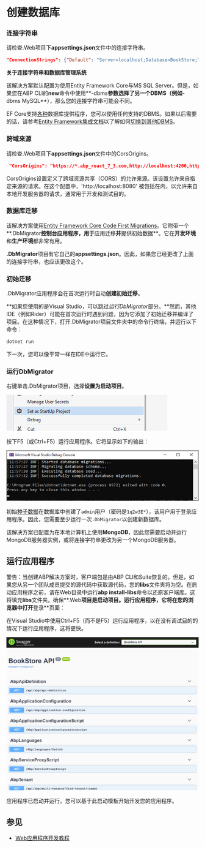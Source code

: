 # 创建数据库

### 连接字符串

请检查.Web项目下**appsettings.json**文件中的连接字符串。

```json
"ConnectionStrings": {"Default": "Server=localhost;Database=BookStore;Trusted_Connection=True"}
```

**关于连接字符串和数据库管理系统**

该解决方案默认配置为使用Entity Framework Core与MS SQL Server。但是，如果您在ABP CLI的**new**命令中使用**-dbms**参数选择了另一个DBMS（例如**-dbms MySQL**），那么您的连接字符串可能会不同。

EF Core支持[各种](https://learn.microsoft.com/en-us/ef/core/providers/)数据库提供程序，您可以使用任何支持的DBMS。如果以后需要的话，请参考[Entity Framework集成文档](https://docs.abp.io/en/abp/latest/Entity-Framework-Core)以了解如何[切换到其他DBMS](https://docs.abp.io/en/abp/latest/Entity-Framework-Core-Other-DBMS)。

### 跨域来源

请检查.Web项目下**appsettings.json**文件中的CorsOrigins。

```json
 "CorsOrigins": "https://*.abp_react_7_3.com,http://localhost:4200,http://localhost:8080"
```

CorsOrigins设置定义了跨域资源共享（CORS）的允许来源。该设置允许来自指定来源的请求。在这个配置中，'http://localhost:8080' 被包括在内，以允许来自本地开发服务器的请求，通常用于开发和测试目的。

### 数据库迁移

该解决方案使用[Entity Framework Core Code First Migrations](https://learn.microsoft.com/en-us/ef/core/managing-schemas/migrations/?tabs=dotnet-core-cli)。它附带一个**.DbMigrator**控制台应用程序，用于**应用迁移**并**提供初始数据**。它在**开发环境**和**生产环境**都非常有用。

**.DbMigrator**项目有它自己的**appsettings.json**。因此，如果您已经更改了上面的连接字符串，也应该更改这个。

### 初始迁移

.DbMigrator应用程序会在首次运行时自动**创建初始迁移**。

**如果您使用的是Visual Studio，可以跳过*运行DbMigrator*部分。**然而，其他IDE（例如Rider）可能在首次运行时遇到问题，因为它添加了初始迁移并编译了项目。在这种情况下，打开.DbMigrator项目文件夹中的命令行终端，并运行以下命令：

```bash
dotnet run
```

下一次，您可以像平常一样在IDE中运行它。

### 运行DbMigrator

右键单击.DbMigrator项目，选择**设置为启动项目**。

![设置为启动项目](images/set-as-startup-project.png)

按下F5（或Ctrl+F5）运行应用程序。它将显示如下的输出：

![db-migrator输出](images/db-migrator-output.png)

初始[种子数据](Data-Seeding.md)在数据库中创建了`admin`用户（密码是`1q2w3E*`），该用户用于登录应用程序。因此，您需要至少运行一次`.DbMigrator`以创建新数据库。

该解决方案已配置为在本地计算机上使用**MongoDB**，因此您需要启动并运行MongoDB服务器实例，或将连接字符串更改为另一个MongoDB服务器。

## 运行应用程序

警告：当创建ABP解决方案时，客户端包是由ABP CLI和Suite恢复的。但是，如果您从另一个团队成员提交的源代码中获取源代码，您的**libs**文件夹将为空。在启动应用程序之前，请在Web目录中运行**abp install-libs**命令以还原客户端库。这将填充**libs**文件夹。确保**.Web**项目是启动项目。运行应用程序，它将在您的浏览器中打开**登录**页面：

在Visual Studio中使用Ctrl+F5（而不是F5）运行应用程序，以在没有调试目的的情况下运行应用程序，这将更快。

![swagger-ui](images/swagger-ui.png)

应用程序已启动并运行。您可以基于此启动模板开始开发您的应用程序。

## 参见

* [Web应用程序开发教程](Tutorials/Creating-The-Server-Side.md)
